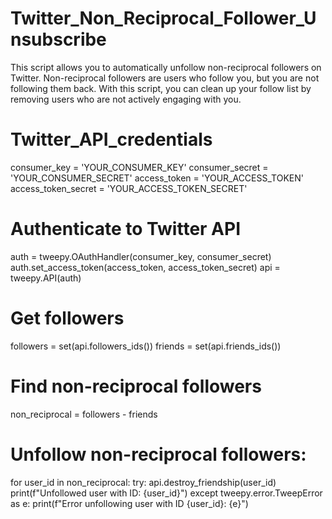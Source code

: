 # Twitter_Non_Reciprocal_Follower_Unsubscribe      
This script allows you to automatically unfollow non-reciprocal followers on Twitter. 
Non-reciprocal followers are users who follow you, but you are not following them back. With this script, you can clean up your follow list by removing users who are not actively engaging with you.

# Twitter_API_credentials
consumer_key = 'YOUR_CONSUMER_KEY'
consumer_secret = 'YOUR_CONSUMER_SECRET'
access_token = 'YOUR_ACCESS_TOKEN'
access_token_secret = 'YOUR_ACCESS_TOKEN_SECRET'

# Authenticate to Twitter API
auth = tweepy.OAuthHandler(consumer_key, consumer_secret)
auth.set_access_token(access_token, access_token_secret)
api = tweepy.API(auth)

# Get followers
followers = set(api.followers_ids())
friends = set(api.friends_ids())

# Find non-reciprocal followers
non_reciprocal = followers - friends

# Unfollow non-reciprocal followers:
for user_id in non_reciprocal:
    try:
        api.destroy_friendship(user_id)
        print(f"Unfollowed user with ID: {user_id}")
    except tweepy.error.TweepError as e:
        print(f"Error unfollowing user with ID {user_id}: {e}")
